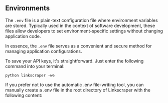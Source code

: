 ## Environments

The `.env` file is a plain-text configuration file where environment variables are stored. Typically used in the context of software development, these files allow developers to set environment-specific settings without changing application code.

In essence, the `.env` file serves as a convenient and secure method for managing application configurations.

To save your API keys, it's straightforward. Just enter the following command into your terminal:

```shell
python linkscraper -we
```

If you prefer not to use the automatic .env file-writing tool, you can manually create a .env file in the root directory of Linkscraper with the following content:

<script src="https://gist.github.com/kremilly/3c191f14f2c60d862aec3431aafaab5b.js"></script>
